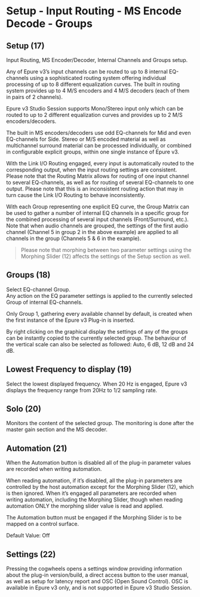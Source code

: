 # Setup - Input Routing - MS Encode Decode - Groups

## Setup (17)
Input Routing, MS Encoder/Decoder, Internal Channels and Groups setup.

Any of Epure v3’s input channels can be routed to up to 8 internal EQ-channels using a sophisticated routing system
offering individual processing of up to 8 different equalization curves. The built in routing system provides up to 4
M/S encoders and 4 M/S decoders (each of them in pairs of 2 channels).

Epure v3 Studio Session supports Mono/Stereo input only which can be routed to up to 2 different equalization
curves and provides up to 2 M/S encoders/decoders.

The built in MS encoders/decoders use odd EQ-channels for Mid and even EQ-channels for Side.
Stereo or M/S encoded material as well as multichannel surround material can be processed individually, or combined 
in configurable explicit groups, within one single instance of Epure v3.

With the Link I/O Routing engaged, every input is automatically routed to the corresponding output, when the input
routing settings are consistent. Please note that the Routing Matrix allows for routing of one input channel to
several EQ-channels, as well as for routing of several EQ-channels to one output. Please note that this is an 
inconsistent routing action that may in turn cause the Link I/O Routing to behave inconsistently.

With each Group representing one explicit EQ curve, the Group Matrix can be used to gather a number of internal
EQ channels in a specific group for the combined processing of several input channels (Front/Surround, etc.). Note
that when audio channels are grouped, the settings of the first audio channel (Channel 5 in group 2 in the above 
example) are applied to all channels in the group (Channels 5 & 6 in the example).

> Please note that morphing between two parameter settings using the Morphing Slider (12) affects the settings of
the Setup section as well.

## Groups (18)
Select EQ-channel Group.  
Any action on the EQ parameter settings is applied to the currently selected Group of internal EQ-channels.

Only Group 1, gathering every available channel by default, is created when the first instance of the Epure v3 Plug-in
is inserted.

By right clicking on the graphical display the settings of any of the groups can be instantly copied to the currently
selected group. The behaviour of the vertical scale can also be selected as followed: Auto, 6 dB, 12 dB and 24 dB.

## Lowest Frequency to display (19)
Select the lowest displayed frequency.
When 20 Hz is engaged, Epure v3 displays the frequency range from 20Hz to 1/2 sampling rate.

## Solo (20)
Monitors the content of the selected group.
The monitoring is done after the master gain section and the MS decoder.

## Automation (21)
When the Automation button is disabled all of the plug-in parameter values are recorded when writing automation.

When reading automation, if it’s disabled, all the plug-in parameters are controlled by the host automation except
for the Morphing Slider (12), which is then ignored. When it’s engaged all parameters are recorded when writing
automation, including the Morphing Slider, though when reading automation ONLY the morphing slider value is
read and applied.

The Automation button must be engaged if the Morphing Slider is to be mapped on a control surface.

Default Value: Off

## Settings (22)
Pressing the cogwheels opens a settings window providing information about the plug-in version/build, a direct access 
button to the user manual, as well as setup for latency report and OSC (Open Sound Control). OSC is available
in Epure v3 only, and is not supported in Epure v3 Studio Session.

